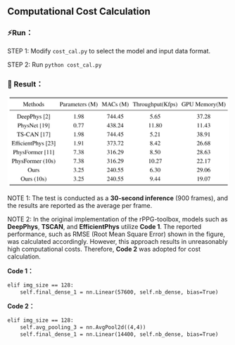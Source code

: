 ## Computational Cost Calculation

### ⚡Run：

STEP 1: Modify  ```cost_cal.py```  to select the model and input data format.

STEP 2: Run ```python cost_cal.py```



### 👀 Result：

![image](figures/cost_cal.png)

NOTE 1: The test is conducted as a **30-second inference** (900 frames), and the results are reported as the average per frame. 

NOTE 2: In the original implementation of the rPPG-toolbox, models such as **DeepPhys**, **TSCAN**, and **EfficientPhys** utilize **Code 1**. The reported performance, such as RMSE (Root Mean Square Error) shown in the figure, was calculated accordingly. However, this approach results in unreasonably high computational costs. Therefore, **Code 2** was adopted for cost calculation.

**Code 1：**

    elif img_size == 128: 
        self.final_dense_1 = nn.Linear(57600, self.nb_dense, bias=True)


**Code 2：**

    elif img_size == 128: 
        self.avg_pooling_3 = nn.AvgPool2d((4,4))
        self.final_dense_1 = nn.Linear(14400, self.nb_dense, bias=True)

